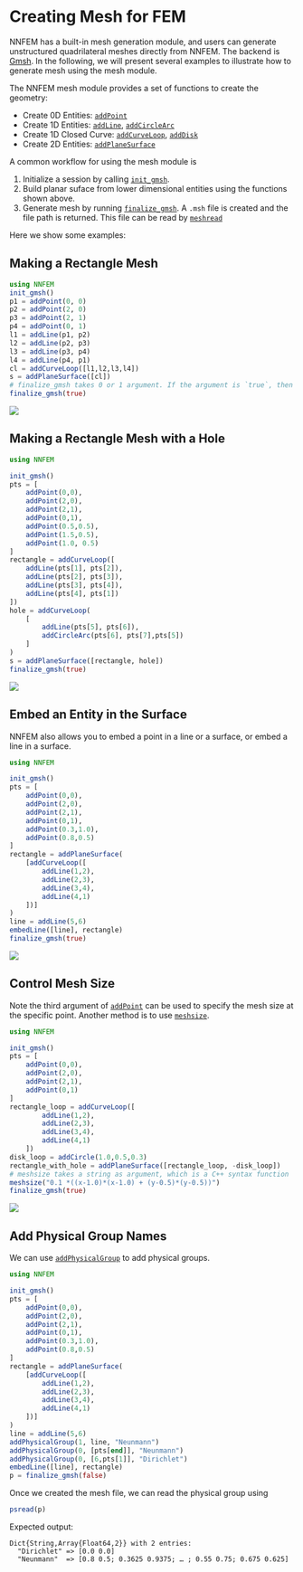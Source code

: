 # Creating Mesh for FEM

NNFEM has a built-in mesh generation module, and users can  generate unstructured quadrilateral meshes directly from NNFEM. The backend is [Gmsh](https://gmsh.info/). In the following, we will present several examples to illustrate how to generate mesh using the mesh module. 

The NNFEM mesh module provides a set of functions to create the geometry:

* Create 0D Entities: [`addPoint`](@ref)
* Create 1D Entities: [`addLine`](@ref), [`addCircleArc`](@ref)
* Create 1D Closed Curve: [`addCurveLoop`](@ref), [`addDisk`](@ref)
* Create 2D Entities: [`addPlaneSurface`](@ref)

A common workflow for using the mesh module is 

1. Initialize a session by calling [`init_gmsh`](@ref).
2. Build planar suface from lower dimensional entities using the functions shown above.
3. Generate mesh by running [`finalize_gmsh`](@ref). A `.msh` file is created and the file path is returned. This file can be read by [`meshread`](@ref)


Here we show some examples:

## Making a Rectangle Mesh
```julia
using NNFEM
init_gmsh()
p1 = addPoint(0, 0)
p2 = addPoint(2, 0)
p3 = addPoint(2, 1)
p4 = addPoint(0, 1)
l1 = addLine(p1, p2)
l2 = addLine(p2, p3)
l3 = addLine(p3, p4)
l4 = addLine(p4, p1)
cl = addCurveLoop([l1,l2,l3,l4])
s = addPlaneSurface([cl])
# finalize_gmsh takes 0 or 1 argument. If the argument is `true`, then the mesh is shown. The default is false.
finalize_gmsh(true)
```

![](https://github.com/ADCMEMarket/ADCMEImages/blob/master/NNFEM/mesh1.png?raw=true)


## Making a Rectangle Mesh with a Hole

```julia
using NNFEM

init_gmsh()
pts = [
    addPoint(0,0),
    addPoint(2,0),
    addPoint(2,1),
    addPoint(0,1),
    addPoint(0.5,0.5),
    addPoint(1.5,0.5),
    addPoint(1.0, 0.5)
]
rectangle = addCurveLoop([
    addLine(pts[1], pts[2]),
    addLine(pts[2], pts[3]),
    addLine(pts[3], pts[4]),
    addLine(pts[4], pts[1])
])
hole = addCurveLoop(
    [
        addLine(pts[5], pts[6]),
        addCircleArc(pts[6], pts[7],pts[5])
    ]
)
s = addPlaneSurface([rectangle, hole])
finalize_gmsh(true)
```

![](https://github.com/ADCMEMarket/ADCMEImages/blob/master/NNFEM/mesh2.png?raw=true)

## Embed an Entity in the Surface

NNFEM also allows you to embed a point in a line or a surface, or embed a line in a surface.

```julia
using NNFEM

init_gmsh()
pts = [
    addPoint(0,0),
    addPoint(2,0),
    addPoint(2,1),
    addPoint(0,1),
    addPoint(0.3,1.0),
    addPoint(0.8,0.5)
]
rectangle = addPlaneSurface(
    [addCurveLoop([
        addLine(1,2),
        addLine(2,3),
        addLine(3,4),
        addLine(4,1)
    ])]
)
line = addLine(5,6)
embedLine([line], rectangle)
finalize_gmsh(true)
```


![](https://github.com/ADCMEMarket/ADCMEImages/blob/master/NNFEM/mesh4.png?raw=true)

## Control Mesh Size

Note the third argument of [`addPoint`](@ref) can be used to specify the mesh size at the specific point. Another method is to use [`meshsize`](@ref).

```julia
using NNFEM

init_gmsh()
pts = [
    addPoint(0,0),
    addPoint(2,0),
    addPoint(2,1),
    addPoint(0,1)
]
rectangle_loop = addCurveLoop([
        addLine(1,2),
        addLine(2,3),
        addLine(3,4),
        addLine(4,1)
    ])
disk_loop = addCircle(1.0,0.5,0.3)
rectangle_with_hole = addPlaneSurface([rectangle_loop, -disk_loop])
# meshsize takes a string as argument, which is a C++ syntax function
meshsize("0.1 *((x-1.0)*(x-1.0) + (y-0.5)*(y-0.5))")
finalize_gmsh(true)
```

![](https://github.com/ADCMEMarket/ADCMEImages/blob/master/NNFEM/mesh3.png?raw=true)

## Add Physical Group Names

We can use [`addPhysicalGroup`](@ref) to add physical groups. 

```julia
using NNFEM

init_gmsh()
pts = [
    addPoint(0,0),
    addPoint(2,0),
    addPoint(2,1),
    addPoint(0,1),
    addPoint(0.3,1.0),
    addPoint(0.8,0.5)
]
rectangle = addPlaneSurface(
    [addCurveLoop([
        addLine(1,2),
        addLine(2,3),
        addLine(3,4),
        addLine(4,1)
    ])]
)
line = addLine(5,6)
addPhysicalGroup(1, line, "Neunmann")
addPhysicalGroup(0, [pts[end]], "Neunmann")
addPhysicalGroup(0, [6,pts[1]], "Dirichlet")
embedLine([line], rectangle)
p = finalize_gmsh(false)
```

Once we created the mesh file, we can read the physical group using 

```julia
psread(p)
```

Expected output:
```
Dict{String,Array{Float64,2}} with 2 entries:
  "Dirichlet" => [0.0 0.0]
  "Neunmann"  => [0.8 0.5; 0.3625 0.9375; … ; 0.55 0.75; 0.675 0.625]
```